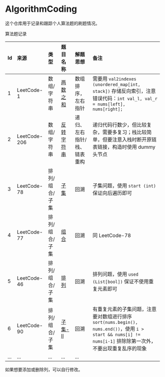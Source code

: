 # AlgorithmCoding
这个仓库用于记录和跟踪个人算法题的刷题情况。

算法题记录

|   Id   |   来源   |    类型    | 题目名称 | 解题思想 | 备注 |
| :------ | :------ | :-------- | :------ | :------ | :-- |
|    1    | LeetCode-1 | 数组/字符串 | [两数之和](./leetcode/1.cpp) | 数组排序，左右指针 | 需要用 `val2indexes (unordered_map[int, stack])` 存储反向索引，注意错误代码：`int val_l, val_r = nums[left], nums[right];` |
|    2    | LeetCode-206 | 数组/字符串 | [反转字符串](./leetcode/206.cpp) | 递归、左右指针/栈、链表重构 | 递归代码行数少，但比较复杂，需要多复习；栈比较简单，但要注意入栈时断开原链表链接，构造时使用 dummy 头节点 |
|    3    | LeetCode-78 | 排列/组合/子集 | [子集](./leetcode/78.cpp) | 回溯 | 子集问题，使用 `start (int)` 保证向后遍历即可 |
|    4    | LeetCode-77 | 排列/组合/子集 | [组合](./leetcode/77.cpp) | 回溯 | 同 LeetCode-78 |
|    5    | LeetCode-46 | 排列/组合/子集 | [排列](./leetcode/46.cpp) | 回溯 | 排列问题，使用 `used (List[bool])` 保证不使用重复元素即可 |
|    6    | LeetCode-90 | 排列/组合/子集 | [子集-Ⅱ](./leetcode/90.cpp) | 回溯 | 有重复元素的子集问题，注意要对数组进行排序`sort(nums.begin(), nums.end())`，使用 `i > start && nums[i] != nums[i-1]` 排除除第一次外，不要出现重复乱序的现象 |
|  ...   |      ...      |    ...   |    ...   |  ... |

如果想要添加或删除列，可以自行修改。
